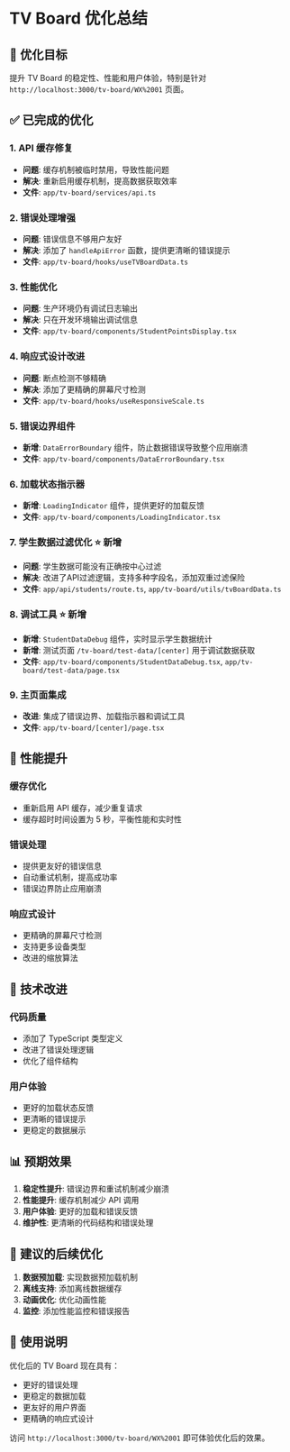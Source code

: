 # TV Board 优化总结

## 🎯 优化目标
提升 TV Board 的稳定性、性能和用户体验，特别是针对 `http://localhost:3000/tv-board/WX%2001` 页面。

## ✅ 已完成的优化

### 1. **API 缓存修复**
- **问题**: 缓存机制被临时禁用，导致性能问题
- **解决**: 重新启用缓存机制，提高数据获取效率
- **文件**: `app/tv-board/services/api.ts`

### 2. **错误处理增强**
- **问题**: 错误信息不够用户友好
- **解决**: 添加了 `handleApiError` 函数，提供更清晰的错误提示
- **文件**: `app/tv-board/hooks/useTVBoardData.ts`

### 3. **性能优化**
- **问题**: 生产环境仍有调试日志输出
- **解决**: 只在开发环境输出调试信息
- **文件**: `app/tv-board/components/StudentPointsDisplay.tsx`

### 4. **响应式设计改进**
- **问题**: 断点检测不够精确
- **解决**: 添加了更精确的屏幕尺寸检测
- **文件**: `app/tv-board/hooks/useResponsiveScale.ts`

### 5. **错误边界组件**
- **新增**: `DataErrorBoundary` 组件，防止数据错误导致整个应用崩溃
- **文件**: `app/tv-board/components/DataErrorBoundary.tsx`

### 6. **加载状态指示器**
- **新增**: `LoadingIndicator` 组件，提供更好的加载反馈
- **文件**: `app/tv-board/components/LoadingIndicator.tsx`

### 7. **学生数据过滤优化** ⭐ **新增**
- **问题**: 学生数据可能没有正确按中心过滤
- **解决**: 改进了API过滤逻辑，支持多种字段名，添加双重过滤保险
- **文件**: `app/api/students/route.ts`, `app/tv-board/utils/tvBoardData.ts`

### 8. **调试工具** ⭐ **新增**
- **新增**: `StudentDataDebug` 组件，实时显示学生数据统计
- **新增**: 测试页面 `/tv-board/test-data/[center]` 用于调试数据获取
- **文件**: `app/tv-board/components/StudentDataDebug.tsx`, `app/tv-board/test-data/page.tsx`

### 9. **主页面集成**
- **改进**: 集成了错误边界、加载指示器和调试工具
- **文件**: `app/tv-board/[center]/page.tsx`

## 🚀 性能提升

### 缓存优化
- 重新启用 API 缓存，减少重复请求
- 缓存超时时间设置为 5 秒，平衡性能和实时性

### 错误处理
- 提供更友好的错误信息
- 自动重试机制，提高成功率
- 错误边界防止应用崩溃

### 响应式设计
- 更精确的屏幕尺寸检测
- 支持更多设备类型
- 改进的缩放算法

## 🔧 技术改进

### 代码质量
- 添加了 TypeScript 类型定义
- 改进了错误处理逻辑
- 优化了组件结构

### 用户体验
- 更好的加载状态反馈
- 更清晰的错误提示
- 更稳定的数据展示

## 📊 预期效果

1. **稳定性提升**: 错误边界和重试机制减少崩溃
2. **性能提升**: 缓存机制减少 API 调用
3. **用户体验**: 更好的加载和错误反馈
4. **维护性**: 更清晰的代码结构和错误处理

## 🎯 建议的后续优化

1. **数据预加载**: 实现数据预加载机制
2. **离线支持**: 添加离线数据缓存
3. **动画优化**: 优化动画性能
4. **监控**: 添加性能监控和错误报告

## 📝 使用说明

优化后的 TV Board 现在具有：
- 更好的错误处理
- 更稳定的数据加载
- 更友好的用户界面
- 更精确的响应式设计

访问 `http://localhost:3000/tv-board/WX%2001` 即可体验优化后的效果。

